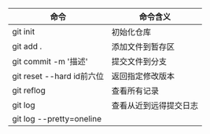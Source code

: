 命令 | 命令含义
--- | ---|
git init | 初始化仓库
git add .  |  添加文件到暂存区
git commit -m '描述'  |  提交文件到分支
git reset --hard id前六位  |  返回指定修改版本
git reflog |  查看所有记录
git log  |  查看从近到远得提交日志
git log --pretty=oneline | 